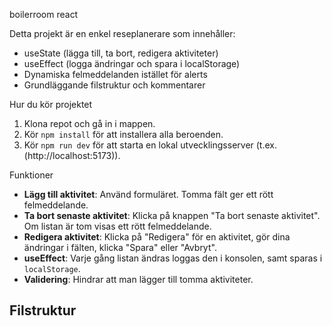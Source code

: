 boilerroom react 


Detta projekt är en enkel reseplanerare som innehåller:

- useState (lägga till, ta bort, redigera aktiviteter)
- useEffect (logga ändringar och spara i localStorage)
- Dynamiska felmeddelanden istället för alerts
- Grundläggande filstruktur och kommentarer

Hur du kör projektet

1. Klona repot och gå in i mappen.
2. Kör `npm install` för att installera alla beroenden.
3. Kör `npm run dev` för att starta en lokal utvecklingsserver (t.ex. (http://localhost:5173)).

Funktioner

- **Lägg till aktivitet**: Använd formuläret. Tomma fält ger ett rött felmeddelande.
- **Ta bort senaste aktivitet**: Klicka på knappen "Ta bort senaste aktivitet". Om listan är tom visas ett rött felmeddelande.
- **Redigera aktivitet**: Klicka på "Redigera" för en aktivitet, gör dina ändringar i fälten, klicka "Spara" eller "Avbryt".
- **useEffect**: Varje gång listan ändras loggas den i konsolen, samt sparas i `localStorage`.
- **Validering**: Hindrar att man lägger till tomma aktiviteter.

## Filstruktur

